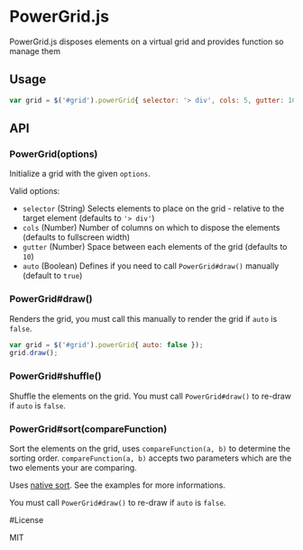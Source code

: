 PowerGrid.js
============

PowerGrid.js disposes elements on a virtual grid and provides function so manage them

## Usage

```js
var grid = $('#grid').powerGrid{ selector: '> div', cols: 5, gutter: 10, auto: true });
```

## API

### PowerGrid(options)

  Initialize a grid with the given `options`.

  Valid options:

   - `selector` (String) Selects elements to place on the grid - relative to the target element (defaults to `'> div'`)
   - `cols` (Number) Number of columns on which to dispose the elements (defaults to fullscreen width)
   - `gutter` (Number) Space between each elements of the grid (defaults to `10`)
   - `auto` (Boolean) Defines if you need to call `PowerGrid#draw()` manually (default to `true`)

### PowerGrid#draw()

  Renders the grid, you must call this manually to render the grid if `auto` is `false`.

```js
var grid = $('#grid').powerGrid{ auto: false });
grid.draw();
```

### PowerGrid#shuffle()

  Shuffle the elements on the grid. You must call `PowerGrid#draw()` to re-draw if `auto` is `false`.

### PowerGrid#sort(compareFunction)

  Sort the elements on the grid, uses `compareFunction(a, b)` to determine the sorting order.
  `compareFunction(a, b)` accepts two parameters which are the two elements your are comparing.

  Uses [native sort](https://developer.mozilla.org/en-US/docs/Web/JavaScript/Reference/Global_Objects/Array/sort).
  See the examples for more informations.

  You must call `PowerGrid#draw()` to re-draw if `auto` is `false`.

#License

MIT
